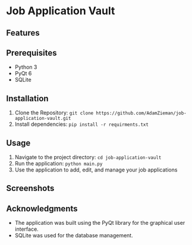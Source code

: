 # Job Application Vault

<!--Application Description-->

## Features

<!--An unordered list of features-->

## Prerequisites

- Python 3
- PyQt 6
- SQLite

## Installation

1. Clone the Repository: `git clone https://github.com/AdamZieman/job-application-vault.git`
2. Install dependencies: `pip install -r requirments.txt`

## Usage

1. Navigate to the project directory: `cd job-application-vault`
2. Run the application: `python main.py`
3. Use the application to add, edit, and manage your job applications

## Screenshots

<!--Screenshots of the application-->

## Acknowledgments

- The application was built using the PyQt library for the graphical user interface.
- SQLite was used for the database management.
